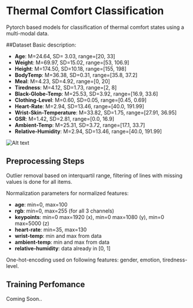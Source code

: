 # Thermal Comfort Classification
Pytorch based models for classification of thermal comfort states using a multi-modal data.

##Dataset
Basic description:
* __Age__: M=24.64, SD= 3.03, range=[20, 33]
* __Weight__: M=69.97, SD=15.02, range=[53, 106.9]
* __Height__: M=174.50, SD=10.18, range=[155, 198]
* __BodyTemp__: M=36.38, SD=0.31, range=[35.8, 37.2]
* __Meal__: M=4.23, SD=4.92, range=[0, 20]
* __Tiredness__:  M=4.12, SD=1.73, range=[2, 8]
* __Black-Globe-Temp__: M=25.53, SD=3.92, range=[16.9, 33.6]
* __Clothing-Level__: M=0.60, SD=0.05, range=[0.45, 0.69]
* __Heart-Rate__: M=2.94, SD=13.46, range=[40.0, 191.99]
* __Wrist-Skin-Temperature__: M=33.82, SD=1.75, range=[27.91, 36.95]
* __GSR__: M=1.42, SD=2.81, range=[0.0, 16.9]
*  __Ambient-Temp__: M=25.31, SD=3.72, range=[17.1, 33.7]
* __Relative-Humidity__: M=2.94, SD=13.46, range=[40.0, 191.99]

![Alt text](https://cloudstore.uni-ulm.de/s/64Q7srY7yegnoby "Label Distribution")

## Preprocessing Steps
Outlier removal based on interquartil range, filtering of lines with missing values is done for all items.

Normalization parameters for normalized features:
* __age__: min=0, max=100
* __rgb__: min=0, max=255 (for all 3 channels)
* __keypoints__: min=0 max=1920 (x), min=0 max=1080 (y), min=0 max=5000 (z)
* __heart-rate__: min=35, max=130
* __wrist-temp__: min and max from data
* __ambient-temp__: min and max from data
* __relative-humidity__: data already in [0, 1]

One-hot-encoding used on following features: gender, emotion, tiredness-level.

## Training Perfomance 
Coming Soon..
